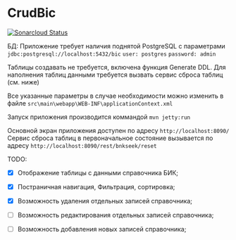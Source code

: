 # CrudBic

[![Sonarcloud Status](https://sonarcloud.io/api/project_badges/measure?project=ru.letnes%3ACrudBic&metric=alert_status)](https://sonarcloud.io/dashboard?id=ru.letnes%3ACrudBic)


БД: Приложение требует наличия поднятой PostgreSQL с параметрами
`jdbc:postgresql://localhost:5432/bic`
`user: postgres`
`password: admin`

Таблицы создавать не требуется, включена функция Generate DDL. Для наполнения таблиц данными требуется вызвать сервис сброса таблиц (см. ниже)

Все указанные параметры в случае необходимости можно изменить в файле `src\main\webapp\WEB-INF\applicationContext.xml`

Запуск приложения производится коммандой `mvn jetty:run`

Основной экран приложения доступен по адресу `http://localhost:8090/`
Сервис сброса таблиц в первоначальное состояние вызывается по адресу `http://localhost:8090/rest/bnkseek/reset`


TODO:
 - [x] Отображение таблицы с данными справочника БИК;
 - [x] Постраничная навигация, Фильтрация, сортировка;
 - [x] Возможность удаления отдельных записей справочника;
 - [ ] Возможность редактирования отдельных записей справочника;
 - [ ] Возможность добавления новых записей справочника;

